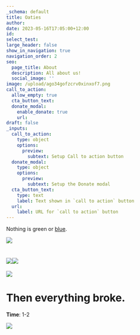```yaml
---
_schema: default
title: Oaties
author:
date: 2023-05-16T17:05:00+12:00
id:
select_test:
large_header: false
show_in_navigation: true
navigation_order: 2
seo:
  page_title: About
  description: All about us!
  social_image: ''
image: /upload/ago34gofzcrv0xinxof7.png
call_to_action:
  allow_empty: true
  cta_button_text:
  donate_modal:
    enable_donate: true
    url:
draft: false
_inputs:
  call_to_action:
    type: object
    options:
      preview:
        subtext: Setup Call to action button
  donate_modal:
    type: object
    options:
      preview:
        subtext: Setup the Donate modal
  cta_button_text:
    type: text
    label: Text shown in `call to action` button
  url:
    label: URL for `call to action` button
---
```

Nothing is green or [blue](#test).

![](/sauces-home_rpbkg6.jpg)

# ![](/jsiumvn6v1bakchik0cn.png)![](/upload/oq7tfd82ubyvknsszfnh.png)

![](/upload/q85zcc8xeygr6caafrrj.png)

# Then everything broke.

**Time**: 1-2

![](https://res.cloudinary.com/vermilion-mandrill/image_0f961d36-8412-4e36-9fa1-26b14d760c3e_2000x_oixyns.webp)